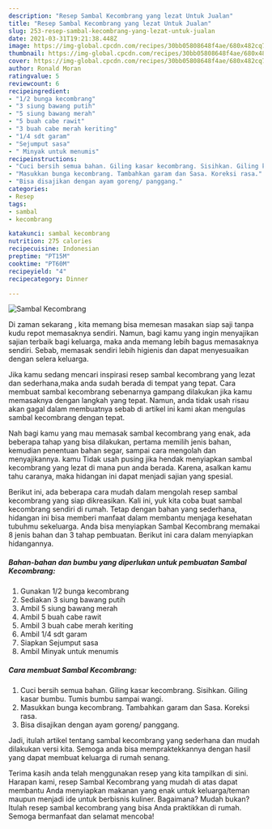 ```yaml
---
description: "Resep Sambal Kecombrang yang lezat Untuk Jualan"
title: "Resep Sambal Kecombrang yang lezat Untuk Jualan"
slug: 253-resep-sambal-kecombrang-yang-lezat-untuk-jualan
date: 2021-03-31T19:21:38.448Z
image: https://img-global.cpcdn.com/recipes/30bb05808648f4ae/680x482cq70/sambal-kecombrang-foto-resep-utama.jpg
thumbnail: https://img-global.cpcdn.com/recipes/30bb05808648f4ae/680x482cq70/sambal-kecombrang-foto-resep-utama.jpg
cover: https://img-global.cpcdn.com/recipes/30bb05808648f4ae/680x482cq70/sambal-kecombrang-foto-resep-utama.jpg
author: Ronald Moran
ratingvalue: 5
reviewcount: 6
recipeingredient:
- "1/2 bunga kecombrang"
- "3 siung bawang putih"
- "5 siung bawang merah"
- "5 buah cabe rawit"
- "3 buah cabe merah keriting"
- "1/4 sdt garam"
- "Sejumput sasa"
- " Minyak untuk menumis"
recipeinstructions:
- "Cuci bersih semua bahan. Giling kasar kecombrang. Sisihkan. Giling kasar bumbu. Tumis bumbu sampai wangi."
- "Masukkan bunga kecombrang. Tambahkan garam dan Sasa. Koreksi rasa."
- "Bisa disajikan dengan ayam goreng/ panggang."
categories:
- Resep
tags:
- sambal
- kecombrang

katakunci: sambal kecombrang 
nutrition: 275 calories
recipecuisine: Indonesian
preptime: "PT15M"
cooktime: "PT60M"
recipeyield: "4"
recipecategory: Dinner

---
```



![Sambal Kecombrang](https://img-global.cpcdn.com/recipes/30bb05808648f4ae/680x482cq70/sambal-kecombrang-foto-resep-utama.jpg)

Di zaman  sekarang , kita memang bisa memesan masakan siap saji tanpa kudu repot memasaknya sendiri. Namun, bagi kamu yang ingin menyajikan sajian terbaik bagi keluarga, maka anda memang lebih bagus memasaknya sendiri. Sebab, memasak sendiri lebih higienis dan dapat menyesuaikan dengan selera keluarga.

Jika kamu sedang mencari inspirasi resep sambal kecombrang yang lezat dan sederhana,maka anda sudah berada di tempat yang tepat. Cara membuat sambal kecombrang  sebenarnya gampang dilakukan jika kamu memasaknya dengan langkah yang tepat. Namun, anda tidak usah risau akan gagal dalam membuatnya 
sebab di artikel ini kami akan mengulas sambal kecombrang dengan tepat.  



Nah bagi kamu yang mau memasak sambal kecombrang yang enak, ada beberapa tahap yang bisa dilakukan, pertama memilih jenis bahan, kemudian penentuan bahan segar, sampai cara mengolah dan menyajikannya. kamu Tidak usah pusing jika hendak menyiapkan sambal kecombrang yang lezat di mana pun anda berada. Karena, asalkan kamu  tahu caranya, maka hidangan ini dapat menjadi sajian yang spesial.

Berikut ini, ada beberapa cara mudah dalam mengolah resep sambal kecombrang yang siap dikreasikan. Kali ini, yuk kita coba buat sambal kecombrang sendiri di rumah. Tetap dengan bahan yang sederhana, hidangan ini bisa memberi manfaat dalam membantu menjaga kesehatan tubuhmu sekeluarga. Anda bisa menyiapkan Sambal Kecombrang memakai 8 jenis bahan dan 3 tahap pembuatan. Berikut ini cara dalam menyiapkan hidangannya.

<!--inarticleads1-->

##### Bahan-bahan dan bumbu yang diperlukan untuk pembuatan Sambal Kecombrang:

1. Gunakan 1/2 bunga kecombrang
1. Sediakan 3 siung bawang putih
1. Ambil 5 siung bawang merah
1. Ambil 5 buah cabe rawit
1. Ambil 3 buah cabe merah keriting
1. Ambil 1/4 sdt garam
1. Siapkan Sejumput sasa
1. Ambil  Minyak untuk menumis




<!--inarticleads2-->

##### Cara membuat Sambal Kecombrang:

1. Cuci bersih semua bahan. Giling kasar kecombrang. Sisihkan. Giling kasar bumbu. Tumis bumbu sampai wangi.
1. Masukkan bunga kecombrang. Tambahkan garam dan Sasa. Koreksi rasa.
1. Bisa disajikan dengan ayam goreng/ panggang.




Jadi, itulah artikel tentang  sambal kecombrang  yang sederhana dan mudah dilakukan versi kita. Semoga anda bisa mempraktekkannya dengan hasil yang dapat membuat keluarga di rumah senang. 

Terima kasih anda telah menggunakan resep yang kita tampilkan di sini. Harapan kami, resep  Sambal Kecombrang yang mudah di atas dapat membantu Anda menyiapkan makanan yang enak untuk keluarga/teman maupun menjadi ide untuk berbisnis kuliner. Bagaimana? Mudah bukan? Itulah resep sambal kecombrang yang bisa Anda praktikkan di rumah. Semoga bermanfaat dan selamat mencoba!

